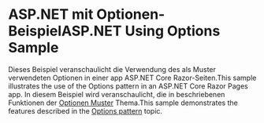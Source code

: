 # <a name="aspnet-using-options-sample"></a><span data-ttu-id="cf6da-101">ASP.NET mit Optionen-Beispiel</span><span class="sxs-lookup"><span data-stu-id="cf6da-101">ASP.NET Using Options Sample</span></span>

<span data-ttu-id="cf6da-102">Dieses Beispiel veranschaulicht die Verwendung des als Muster verwendeten Optionen in einer app ASP.NET Core Razor-Seiten.</span><span class="sxs-lookup"><span data-stu-id="cf6da-102">This sample illustrates the use of the Options pattern in an ASP.NET Core Razor Pages app.</span></span> <span data-ttu-id="cf6da-103">In diesem Beispiel wird veranschaulicht, die in beschriebenen Funktionen der [Optionen Muster](https://docs.microsoft.com/aspnet/core/fundamentals/configuration/options) Thema.</span><span class="sxs-lookup"><span data-stu-id="cf6da-103">This sample demonstrates the features described in the [Options pattern](https://docs.microsoft.com/aspnet/core/fundamentals/configuration/options) topic.</span></span>
